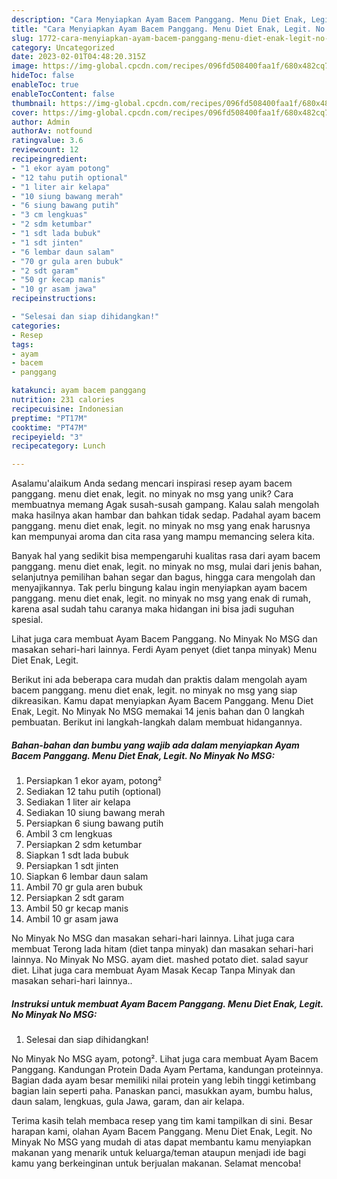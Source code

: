 ```yaml
---
description: "Cara Menyiapkan Ayam Bacem Panggang. Menu Diet Enak, Legit. No Minyak No MSG{ yang Enak Banget"
title: "Cara Menyiapkan Ayam Bacem Panggang. Menu Diet Enak, Legit. No Minyak No MSG{ yang Enak Banget"
slug: 1772-cara-menyiapkan-ayam-bacem-panggang-menu-diet-enak-legit-no-minyak-no-msg-yang-enak-banget
category: Uncategorized
date: 2023-02-01T04:48:20.315Z
image: https://img-global.cpcdn.com/recipes/096fd508400faa1f/680x482cq70/ayam-bacem-panggang-menu-diet-enak-legit-no-minyak-no-msg-foto-resep-utama.jpg
hideToc: false
enableToc: true
enableTocContent: false
thumbnail: https://img-global.cpcdn.com/recipes/096fd508400faa1f/680x482cq70/ayam-bacem-panggang-menu-diet-enak-legit-no-minyak-no-msg-foto-resep-utama.jpg
cover: https://img-global.cpcdn.com/recipes/096fd508400faa1f/680x482cq70/ayam-bacem-panggang-menu-diet-enak-legit-no-minyak-no-msg-foto-resep-utama.jpg
author: Admin
authorAv: notfound
ratingvalue: 3.6
reviewcount: 12
recipeingredient:
- "1 ekor ayam potong"
- "12 tahu putih optional"
- "1 liter air kelapa"
- "10 siung bawang merah"
- "6 siung bawang putih"
- "3 cm lengkuas"
- "2 sdm ketumbar"
- "1 sdt lada bubuk"
- "1 sdt jinten"
- "6 lembar daun salam"
- "70 gr gula aren bubuk"
- "2 sdt garam"
- "50 gr kecap manis"
- "10 gr asam jawa"
recipeinstructions:

- "Selesai dan siap dihidangkan!"
categories:
- Resep
tags:
- ayam
- bacem
- panggang

katakunci: ayam bacem panggang 
nutrition: 231 calories
recipecuisine: Indonesian
preptime: "PT17M"
cooktime: "PT47M"
recipeyield: "3"
recipecategory: Lunch

---
```



Asalamu'alaikum Anda sedang mencari inspirasi resep ayam bacem panggang. menu diet enak, legit. no minyak no msg yang unik? Cara membuatnya memang Agak susah-susah gampang. Kalau salah mengolah maka hasilnya akan hambar dan bahkan tidak sedap. Padahal ayam bacem panggang. menu diet enak, legit. no minyak no msg yang enak harusnya kan mempunyai aroma dan cita rasa yang mampu memancing selera kita.


Banyak hal yang sedikit bisa mempengaruhi kualitas rasa dari ayam bacem panggang. menu diet enak, legit. no minyak no msg, mulai dari jenis bahan, selanjutnya pemilihan bahan segar dan bagus, hingga cara mengolah dan menyajikannya. Tak perlu bingung kalau ingin menyiapkan ayam bacem panggang. menu diet enak, legit. no minyak no msg yang enak di rumah, karena asal sudah tahu caranya maka hidangan ini bisa jadi suguhan spesial.

Lihat juga cara membuat Ayam Bacem Panggang. No Minyak No MSG dan masakan sehari-hari lainnya. Ferdi Ayam penyet (diet tanpa minyak) Menu Diet Enak, Legit.


Berikut ini ada beberapa cara mudah dan praktis dalam mengolah ayam bacem panggang. menu diet enak, legit. no minyak no msg yang siap dikreasikan. Kamu dapat menyiapkan Ayam Bacem Panggang. Menu Diet Enak, Legit. No Minyak No MSG memakai 14 jenis bahan dan 0 langkah pembuatan. Berikut ini langkah-langkah dalam membuat hidangannya.

<!--inarticleads1-->

##### Bahan-bahan dan bumbu yang wajib ada dalam menyiapkan Ayam Bacem Panggang. Menu Diet Enak, Legit. No Minyak No MSG:

1. Persiapkan 1 ekor ayam, potong²
1. Sediakan 12 tahu putih (optional)
1. Sediakan 1 liter air kelapa
1. Sediakan 10 siung bawang merah
1. Persiapkan 6 siung bawang putih
1. Ambil 3 cm lengkuas
1. Persiapkan 2 sdm ketumbar
1. Siapkan 1 sdt lada bubuk
1. Persiapkan 1 sdt jinten
1. Siapkan 6 lembar daun salam
1. Ambil 70 gr gula aren bubuk
1. Persiapkan 2 sdt garam
1. Ambil 50 gr kecap manis
1. Ambil 10 gr asam jawa


No Minyak No MSG dan masakan sehari-hari lainnya. Lihat juga cara membuat Terong lada hitam (diet tanpa minyak) dan masakan sehari-hari lainnya. No Minyak No MSG. ayam diet. mashed potato diet. salad sayur diet. Lihat juga cara membuat Ayam Masak Kecap Tanpa Minyak dan masakan sehari-hari lainnya.. 

<!--inarticleads2-->

##### Instruksi untuk membuat Ayam Bacem Panggang. Menu Diet Enak, Legit. No Minyak No MSG:


1. Selesai dan siap dihidangkan!

No Minyak No MSG ayam, potong². Lihat juga cara membuat Ayam Bacem Panggang. Kandungan Protein Dada Ayam Pertama, kandungan proteinnya. Bagian dada ayam besar memiliki nilai protein yang lebih tinggi ketimbang bagian lain seperti paha. Panaskan panci, masukkan ayam, bumbu halus, daun salam, lengkuas, gula Jawa, garam, dan air kelapa. 

Terima kasih telah membaca resep yang tim kami tampilkan di sini. Besar harapan kami, olahan Ayam Bacem Panggang. Menu Diet Enak, Legit. No Minyak No MSG yang mudah di atas dapat membantu kamu menyiapkan makanan yang menarik untuk keluarga/teman ataupun menjadi ide bagi kamu yang berkeinginan untuk berjualan makanan. Selamat mencoba!
